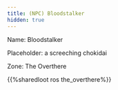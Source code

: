```yaml
---
title: (NPC) Bloodstalker
hidden: true
---
```


Name: Bloodstalker

Placeholder: a screeching chokidai

Zone: The Overthere

{{%sharedloot ros the_overthere%}}